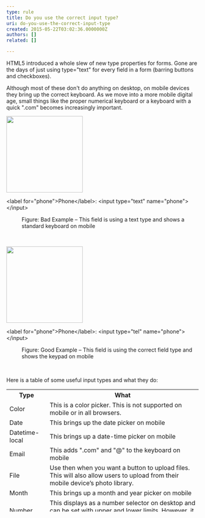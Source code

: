 ```yaml
---
type: rule
title: Do you use the correct input type?
uri: do-you-use-the-correct-input-type
created: 2015-05-22T03:02:36.0000000Z
authors: []
related: []

---
```




<span class='intro'> <p>HTML5 introduced a whole slew of new type properties for forms. Gone are the days of just using type=&quot;text&quot; for every field in a form (barring buttons and checkboxes).</p><p>Although most of these don't do anything on desktop, on mobile devices they bring up the correct keyboard. As we move into a more mobile digital age, small things like the proper numerical keyboard or a keyboard with a quick &quot;.com&quot; becomes increasingly important.</p> </span>

<dl class="ssw15-rteElement-ImageArea"><dt><div> 
         <img width="200px" src="/PublishingImages/fieldtype-text.PNG" alt="" />
      </div><p class="ssw15-rteElement-CodeArea">&lt;label for=&quot;phone&quot;&gt;Phone&lt;/label&gt;&#58; &lt;input 
         <span class="ssw15-rteStyle-Highlight">type=&quot;text&quot;</span> name=&quot;phone&quot;&gt;&lt;/input&gt;</p></dt><dd class="ssw15-rteElement-FigureBad">Figure&#58; Bad Example – This field is using a text type and shows a standard keyboard on mobile</dd></dl>
<br>
<dl class="ssw15-rteElement-ImageArea"><dt><div> 
      <img width="200px" src="/PublishingImages/fieldtype-tel.PNG" alt="" />
      </div>
      <p class="ssw15-rteElement-CodeArea">&lt;label for=&quot;phone&quot;&gt;Phone&lt;/label&gt;&#58; &lt;input 
         <span class="ssw15-rteStyle-Highlight">type=&quot;tel&quot;</span> name=&quot;phone&quot;&gt;&lt;/input&gt;</p></dt><dd class="ssw15-rteElement-FigureGood">Figure&#58; Good Example – This field is using the correct field type and shows the keypad on mobile</dd></dl><p>
   <br>
</p><p>Here is a table of some useful input types and what they do&#58;</p><table width="670" height="320" class="ssw15-rteTable-default"><tbody><tr class="ssw15-rteTableHeaderRow-default"><th class="ssw15-rteTableHeaderEvenCol-default">Type</th><th class="ssw15-rteTableHeaderOddCol-default">What</th></tr><tr class="ssw15-rteTableOddRow-default"><td class="ssw15-rteTableEvenCol-default">Color</td><td class="ssw15-rteTableOddCol-default">This is a color picker. This is not supported on mobile or in all browsers.</td></tr><tr class="ssw15-rteTableEvenRow-default"><td class="ssw15-rteTableEvenCol-default">Date</td><td class="ssw15-rteTableOddCol-default">This brings up the date picker on mobile</td></tr><tr class="ssw15-rteTableOddRow-default"><td class="ssw15-rteTableEvenCol-default">Datetime-local</td><td class="ssw15-rteTableOddCol-default">This brings up a date-time picker on mobile</td></tr><tr class="ssw15-rteTableEvenRow-default"><td class="ssw15-rteTableEvenCol-default">Email</td><td class="ssw15-rteTableOddCol-default">This adds &quot;.com&quot; and &quot;@&quot; to the keyboard on mobile</td></tr><tr class="ssw15-rteTableOddRow-default"><td class="ssw15-rteTableEvenCol-default">File</td><td class="ssw15-rteTableOddCol-default">Use then when you want a button to upload files. This will also allow users to upload from their mobile device’s photo library.</td></tr><tr class="ssw15-rteTableEvenRow-default"><td class="ssw15-rteTableEvenCol-default">Month</td><td class="ssw15-rteTableOddCol-default">This brings up a month and year picker on mobile</td></tr><tr class="ssw15-rteTableOddRow-default"><td class="ssw15-rteTableEvenCol-default">Number</td><td class="ssw15-rteTableOddCol-default">This displays as a number selector on desktop and can be set with upper and lower limits. However, it does not work on mobile yet.</td></tr><tr class="ssw15-rteTableEvenRow-default"><td class="ssw15-rteTableEvenCol-default">Password</td><td class="ssw15-rteTableOddCol-default">This masks the characters and should be used for any privacy sensitive information</td></tr><tr class="ssw15-rteTableOddRow-default"><td class="ssw15-rteTableEvenCol-default">Range</td><td class="ssw15-rteTableOddCol-default">This will show a slider control and works on mobile</td></tr><tr class="ssw15-rteTableEvenRow-default"><td class="ssw15-rteTableEvenCol-default">Search</td><td class="ssw15-rteTableOddCol-default">This should be used to define search fields</td></tr><tr class="ssw15-rteTableOddRow-default"><td class="ssw15-rteTableEvenCol-default">Tel</td><td class="ssw15-rteTableOddCol-default">This brings up the number pad on mobile</td></tr><tr class="ssw15-rteTableEvenRow-default"><td class="ssw15-rteTableEvenCol-default">Time</td><td class="ssw15-rteTableOddCol-default">This brings up the time picker on mobile</td></tr><tr class="ssw15-rteTableOddRow-default"><td class="ssw15-rteTableEvenCol-default">URL</td><td class="ssw15-rteTableOddCol-default">This adds &quot;.com&quot; to the keyboard on mobile</td></tr></tbody></table>


